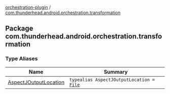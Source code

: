 [orchestration-plugin](../index.md) / [com.thunderhead.android.orchestration.transformation](./index.md)

## Package com.thunderhead.android.orchestration.transformation

### Type Aliases

| Name | Summary |
|---|---|
| [AspectJOutputLocation](-aspect-j-output-location.md) | `typealias AspectJOutputLocation = `[`File`](http://docs.oracle.com/javase/8/docs/api/java/io/File.html) |

